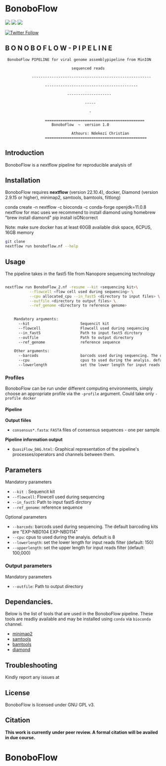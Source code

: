 #  BonoboFlow
[![](https://img.shields.io/badge/nextflow-22.10.4-yellowgreen)](https://www.nextflow.io)
[![](https://img.shields.io/badge/uses-docker-orange)](https://docs.docker.com/get-docker)
[![](https://img.shields.io/badge/License-GPLv3-blue.svg)](https://www.gnu.org/licenses/gpl-3.0)


[![Twitter Follow](https://img.shields.io/twitter/follow/ndekezi09.svg?style=social)](https://twitter.com/ndekezi09) 


##                      B O N O B O F L O W - P I P E L I N E


     BonoboFlow PIPELINE for viral genome assemblypipeline from MinION 

                                  sequenced reads

                ------------------------------------------------------

                      ------------------------------------------
                
                                --------------------
                
                                        -----
                            
                                          -

                      =============================================
                         BonoboFlow  ~  version 1.0

                                  Athours: Ndekezi Christian
                      ==============================================


## Introduction

BonoboFlow is a nextflow pipeline for reproducible analysis of 



## Installation

BonoboFlow requires **nextflow** (version 22.10.4), docker, Diamond (version  2.9.15 or higher), minimap2, samtools, bamtools, filtlong)

conda create -n nextflow -c bioconda -c conda-forge openjdk=11.0.8 nextflow
for mac uses we recommend to install diamond using homebrew "brew install diamond"
pip install isONcorrect


Note: make sure docker has at least 60GB available disk space, 6CPUS, 16GB memory


```bash
git clone 
nextflow run bonoboflow.nf --help
```

## Usage

The pipeline takes in the fast5 file from Nanopore sequencing technology 

```bash

nextflow run BonoboFlow_2.nf -resume --kit <sequencing kit>\
           --flowcell <flow cell used during sequencing> \
           --cpu allocated_cpu --in_fast5 <directory to input files> \
           --outfile <directory to output files> \
           --ref_genome <directory to reference genome>
    

    Mandatory arguments:
      --kit                       Sequencit kit 
      --flowcell                  Flowcell used during sequencing
      --in_fast5                  Path to input fast5 dirctory 
      --outfile                   Path to output directory
      --ref_genome                reference sequence

    Other arguments:
      --barcods                   barcods used during sequencing. The default barcoding kits are "EXP-NBD104 EXP-NBD114"
      --cpu                       cpus to used during the analyis. default is 8
      --lowerlength               set the lower length for input reads filter (default: 150)

```

### Profiles

BonoboFlow can be run under different computing environments, simply choose an appropriate profile via the `-profile` argument. Could take only `-profile docker`


#### Pipeline 


**Output fiiles**

* `consensus*.fasta`: `FASTA` files of consensus sequences - one per sample


**Pipeline information output**

* `QuasiFlow_DAG.html`: Graphical representation of the pipeline's processes/operators and channels between them.



## Parameters

Mandatory parameters

* `--kit `: Sequencit kit 
* `--flowcell`:              Flowcell used during sequencing
* `--in_fast5`:                Path to input fast5 dirctory 
* `--ref_genome`:                reference sequence


Optional parameters

* `--barcods`:        barcods used during sequencing. The default barcoding kits are "EXP-NBD104 EXP-NBD114"
* `--cpu`:                 cpus to used during the analyis. default is 8
* `--lowerlength`:               set the lower length for input reads filter (default: 150)
* `--upperlength`:             set the upper length for input reads filter (default: 100,000)


### Output parameters

Mandatory parameters

* `--outfile`:          Path to output directory

## Dependancies.

Below is the list of tools that are used in the BonoboFlow pipeline. These tools are readliy available and may be installed using `conda` via `bioconda` channel.

+ [minimap2](https://github.com/lh3/minimap2)
+ [samtools](https://github.com/samtools/samtools)
+ [bamtools](https://github.com/pezmaster31/bamtools)
+ [diamond](https://github.com/bbuchfink/diamond)




## Troubleshooting

Kindly report any issues at 

## License

BonoboFlow is licensed under GNU GPL v3.

## Citation

**This work is currently under peer review. A formal citation will be availed in due course.**

# BonoboFlow
